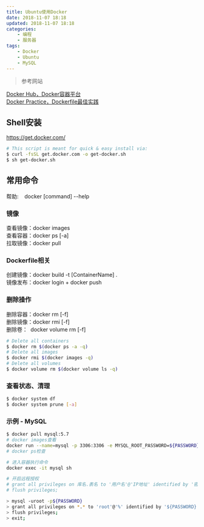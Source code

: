 ```yaml
---
title: Ubuntu使用Docker
date: 2018-11-07 18:18
updated: 2018-11-07 18:18
categories:
    - 编程
    - 服务器
tags:
    - Docker
    - Ubuntu
    - MySQL
---
```

> 参考网站

[Docker Hub，Docker容器平台](https://hub.docker.com/)  
[Docker Practice，Dockerfile最佳实践](https://docs.docker.com/develop/develop-images/dockerfile_best-practices/)  

## Shell安装
https://get.docker.com/
```sh
# This script is meant for quick & easy install via:
$ curl -fsSL get.docker.com -o get-docker.sh
$ sh get-docker.sh
```

## 常用命令
帮助: &nbsp; &nbsp;docker [command] --help 

### 镜像
查看镜像：docker images  
查看容器：docker ps [-a]  
拉取镜像：docker pull  

### Dockerfile相关
创建镜像：docker build -t [ContainerName] .  
镜像发布：docker login + docker push

### 删除操作
删除容器：docker rm [-f]  
删除镜像：docker rmi [-f]  
删除卷：&nbsp; docker volume rm [-f]  

```sh
# Delete all containers
$ docker rm $(docker ps -a -q)
# Delete all images
$ docker rmi $(docker images -q)
# Delete all volumes
$ docker volume rm $(docker volume ls -q)
```

### 查看状态、清理
```sh
$ docker system df
$ docker system prune [-a]
```

### 示例 - MySQL
```sh
$ docker pull mysql:5.7
# docker images查看
docker run --name=mysql -p 3306:3306 -e MYSQL_ROOT_PASSWORD=${PASSWORD} -d mysql:5.7
# docker ps检查

# 进入容器执行命令
docker exec -it mysql sh

# 开启远程授权
# grant all privileges on 库名.表名 to '用户名'@'IP地址' identified by '密码' with grant option;
# flush privileges;

> mysql -uroot -p${PASSWORD}
> grant all privileges on *.* to 'root'@'%' identified by '${PASSWORD}' with grant option;
> flush privileges;
> exit;
```
